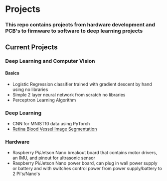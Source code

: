 # Projects
### This repo contains projects from hardware development and PCB's to firmware to software to deep learning projects
## Current Projects
### Deep Learning and Computer Vision
#### Basics
* Logistic Regression classifier trained with gradient descent by hand using no libraries
* Simple 2 layer neural network from scratch no libraries
* Perceptron Learning Algorithm
<h3>Deep Learning</h3>
<ul>
    <li>CNN for MNIST10 data using PyTorch</li>
    <li> <a href="https://github.com/bhers4/Projects/tree/master/machine_learning/ImageSegmentation/RetinaBloodVessel">Retina Blood Vessel Image Segmentation </a></li>
</ul>
<h3>Hardware</h3>
<ul>
    <li>Raspberry Pi/Jetson Nano breakout board that contains motor drivers, an IMU, and pinout for ultrasonic sensor</li>
    <li>Raspberry Pi/Jetson Nano power board, can plug in wall power supply or battery and with switches control power from power supply/battery to 2 Pi's/Nano's</li>
</ul>